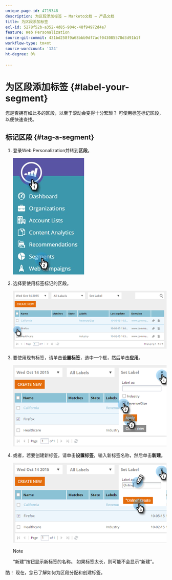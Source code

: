```yaml
---
unique-page-id: 4719348
description: 为区段添加标签 — Marketo文档 — 产品文档
title: 为区段添加标签
exl-id: 5278f52b-a352-4d85-904c-48f94972d4e7
feature: Web Personalization
source-git-commit: 431bd258f9a68bbb9df7acf043085578d3d91b1f
workflow-type: tm+mt
source-wordcount: '124'
ht-degree: 0%

---
```


# 为区段添加标签 {#label-your-segment}

您是否拥有如此多的区段，以至于滚动会变得十分繁琐？ 可使用标签标记区段，以便快速查找。

## 标记区段 {#tag-a-segment}

1. 登录Web Personalization并转到&#x200B;**区段**。

   ![](assets/new-dropdown-segments-hand.jpg)

1. 选择要使用标签标记的区段。

   ![](assets/image2015-10-14-15-3a26-3a28.png)

1. 要使用现有标签，请单击&#x200B;**设置标签**，选中一个框，然后单击&#x200B;**应用**。

   ![](assets/image2015-10-14-15-3a34-3a42.png)

1. 或者，若要创建新标签，请单击&#x200B;**设置标签**，输入新标签名称，然后单击&#x200B;**新建**。

   ![](assets/image2015-10-14-15-3a38-3a30.png)

   >[!NOTE]
   >
   >“新建”按钮显示新标签的名称。 如果标签太长，则可能不会显示“新建”。

酷！ 现在，您已了解如何为区段分配和创建标签。
